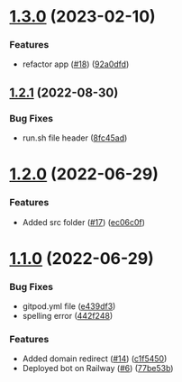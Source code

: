 # [1.3.0](https://github.com/Pradumnasaraf/Botchain/compare/v1.2.1...v1.3.0) (2023-02-10)


### Features

* refactor app ([#18](https://github.com/Pradumnasaraf/Botchain/issues/18)) ([92a0dfd](https://github.com/Pradumnasaraf/Botchain/commit/92a0dfd7e1a171e6bec0a2f5b5f2f3311030cecf))



## [1.2.1](https://github.com/Pradumnasaraf/Botchain/compare/v1.2.0...v1.2.1) (2022-08-30)


### Bug Fixes

* run.sh file header ([8fc45ad](https://github.com/Pradumnasaraf/Botchain/commit/8fc45ada4a07a47e712c4f4cfefa03e55d96a715))



# [1.2.0](https://github.com/Pradumnasaraf/Botchain/compare/v1.1.0...v1.2.0) (2022-06-29)


### Features

* Added src folder ([#17](https://github.com/Pradumnasaraf/Botchain/issues/17)) ([ec06c0f](https://github.com/Pradumnasaraf/Botchain/commit/ec06c0f35217e9bb47e7263b3760ef1e5f06e906))



# [1.1.0](https://github.com/Pradumnasaraf/Botchain/compare/77be53b18927a5ff9cf0881cf32edbe6f26b0c1b...v1.1.0) (2022-06-29)


### Bug Fixes

* gitpod.yml file ([e439df3](https://github.com/Pradumnasaraf/Botchain/commit/e439df333df99b9fcf6a342ae67db8f5d8dbfd6b))
* spelling error ([442f248](https://github.com/Pradumnasaraf/Botchain/commit/442f24842987253141c552065c2d632bfbada4b7))


### Features

* Added domain redirect ([#14](https://github.com/Pradumnasaraf/Botchain/issues/14)) ([c1f5450](https://github.com/Pradumnasaraf/Botchain/commit/c1f5450e27ebefaa16efc62465a336ba909b8a56))
* Deployed bot on Railway ([#6](https://github.com/Pradumnasaraf/Botchain/issues/6)) ([77be53b](https://github.com/Pradumnasaraf/Botchain/commit/77be53b18927a5ff9cf0881cf32edbe6f26b0c1b))



